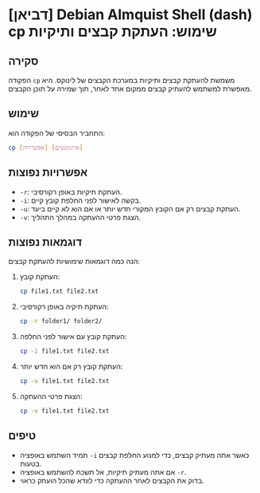 # [דביאן] Debian Almquist Shell (dash) cp שימוש: העתקת קבצים ותיקיות

## סקירה
הפקודה `cp` משמשת להעתקת קבצים ותיקיות במערכת הקבצים של לינוקס. היא מאפשרת למשתמש להעתיק קבצים ממקום אחד לאחר, תוך שמירה על תוכן הקבצים.

## שימוש
התחביר הבסיסי של הפקודה הוא:

```bash
cp [אפשרויות] [ארגומנטים]
```

## אפשרויות נפוצות
- `-r`: העתקת תיקיות באופן רקורסיבי.
- `-i`: בקשה לאישור לפני החלפת קובץ קיים.
- `-u`: העתקת קבצים רק אם הקובץ המקורי חדש יותר או אם הוא לא קיים ביעד.
- `-v`: הצגת פרטי ההעתקה במהלך התהליך.

## דוגמאות נפוצות
הנה כמה דוגמאות שימושיות להעתקת קבצים:

1. העתקת קובץ:
   ```bash
   cp file1.txt file2.txt
   ```

2. העתקת תיקיה באופן רקורסיבי:
   ```bash
   cp -r folder1/ folder2/
   ```

3. העתקת קובץ עם אישור לפני החלפה:
   ```bash
   cp -i file1.txt file2.txt
   ```

4. העתקת קובץ רק אם הוא חדש יותר:
   ```bash
   cp -u file1.txt file2.txt
   ```

5. הצגת פרטי ההעתקה:
   ```bash
   cp -v file1.txt file2.txt
   ```

## טיפים
- תמיד השתמש באופציה `-i` כאשר אתה מעתיק קבצים, כדי למנוע החלפת קבצים בטעות.
- אם אתה מעתיק תיקיות, אל תשכח להשתמש באופציה `-r`.
- בדוק את הקבצים לאחר ההעתקה כדי לוודא שהכל הועתק כראוי.